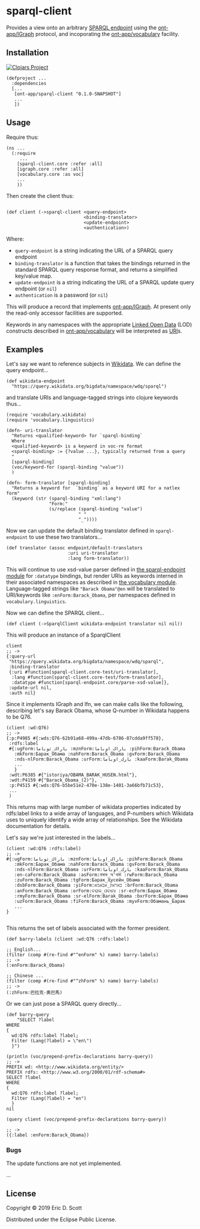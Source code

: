 # sparql-client

Provides a view onto an arbitrary [SPARQL endpoint](https://github.com/ont-app/sparql-endpoint) using the [ont-app/IGraph](https://github.com/ont-app/igraph) protocol, and incoporating the [ont-app/vocabulary](https://github.com/ont-app/vocabulary) facility.

## Installation

[![Clojars Project](https://img.shields.io/clojars/v/sparql-client.svg)](https://clojars.org/sparql-client)

```
(defproject ...
  :dependencies 
  [...
   [ont-app/sparql-client "0.1.0-SNAPSHOT"]
   ...
   ])
```

## Usage

Require thus:
```
(ns ...
  (:require 
     ...
    [sparql-client.core :refer :all]
    [igraph.core :refer :all]
    [vocabulary.core :as voc]
    ...
    ))
```

Then create the client thus:
```
    
(def client (->sparql-client <query-endpoint> 
                             <binding-translator> 
                             <update-endpoint> 
                             <authentication>)
```

Where:
* `query-endpoint` is a string indicating the URL of a SPARQL query endpoint
* `binding-translator` is a function that takes the bindings returned in the standard SPARQL query response format, and returns a simplified key/value map.
* `update-endpoint` is a string indicating the URL of a SPARQL update query endpoint (or `nil`)
* `authentication` is a password (or `nil`)

This will produce a record that implements [ont-app/IGraph](https://github.com/ont-app/igraph). At present only the read-only accessor facilities are supported.

Keywords in any namespaces with the appropriate [Linked Open Data](https://en.wikipedia.org/wiki/Linked_data) (LOD) constructs described in [ont-app/vocabulary](https://github.com/ont-app/vocabulary) will be interpreted as [URI](https://en.wikipedia.org/wiki/Uniform_Resource_Identifier)s.


## Examples
    
    
Let's say we want to reference subjects in [Wikidata](https://www.wikidata.org/wiki/Wikidata:Main_Page). We can define the query endpoint...

```
(def wikidata-endpoint
  "https://query.wikidata.org/bigdata/namespace/wdq/sparql")
```

and translate URIs and language-tagged strings into clojure keywords thus...
```
(require 'vocabulary.wikidata)
(require 'vocabulary.linguistics)

(defn- uri-translator
  "Returns <qualified-keyword> for `sparql-binding`
  Where
  <qualified-keyword> is a keyword in voc-re format
  <sparql-binding> := {?value ...}, typically returned from a query
  "
  [sparql-binding]
  (voc/keyword-for (sparql-binding "value"))
  )

(defn- form-translator [sparql-binding]
  "Returns a keyword for  `binding` as a keyword URI for a natlex form"
  (keyword (str (sparql-binding "xml:lang")
                "Form:"
                (s/replace (sparql-binding "value")
                           " "
                           "_"))))

```

Now we can update the default binding translator defined in `sparql-endpoint` to use these two translators...

```
(def translator (assoc endpoint/default-translators
                       :uri uri-translator
                       :lang form-translator))
```

    
This will continue to use xsd-value parser defined in [the sparql-endpoint module](https://github.com/ont-app/sparql-endpoint) for `:datatype` bindings, but render URIs as keywords interned in their associated namespaces as described in [the vocabulary module](https://github.com/ont-app/vocabulary). Language-tagged strings like `"Barack Obama"@en` will be translated to URI/keywords like `:enForm:Barack_Obama`, per namespaces defined in `vocabulary.linguistics`.

Now we can define the SPARQL client...

```
(def client (->SparqlClient wikidata-endpoint translator nil nil))
```

This will produce an instance of a SparqlClient

```
client
;; -> 
{:query-url
 "https://query.wikidata.org/bigdata/namespace/wdq/sparql",
 :binding-translator
 {:uri #function[sparql-client.core-test/uri-translator],
  :lang #function[sparql-client.core-test/form-translator],
  :datatype #function[sparql-endpoint.core/parse-xsd-value]},
 :update-url nil,
 :auth nil}

```

Since it implements IGraph and Ifn, we can make calls like the following, describing let's say Barack Obama, whose Q-number in Wikidata happens to be Q76.

```
(client :wd:Q76) 
;; -> 
{:p:P4985 #{:wds:Q76-62b91a68-499a-47db-6786-87cdda9ff578},
 :rdfs:label
 #{:ugForm:باراك_ئوباما :mznForm:باراک_اوباما :pihForm:Barack_Obama
   :mkForm:Барак_Обама :nahForm:Barack_Obama :gvForm:Barack_Obama
   :nds-nlForm:Barack_Obama :urForm:بارک_اوباما :kaaForm:Barak_Obama
   ...
   }
 :wdt:P6385 #{"istoriya/OBAMA_BARAK_HUSEN.html"},
 :wdt:P4159 #{"Barack_Obama_(2)"},
 :p:P4515 #{:wds:Q76-b5be51e2-470e-138e-1401-3a66bfb71c53},
 ...
 )
```
This returns map with large number of wikidata properties indicated by rdfs:label links to a wide array of languages, and P-numbers which Wikidata uses to uniquely identify a wide array of relationships. See the Wikidata documentation for details.

Let's say we're just interested in the labels...

```
(client :wd:Q76 :rdfs:label)
;; ->
#{:ugForm:باراك_ئوباما :mznForm:باراک_اوباما :pihForm:Barack_Obama
   :mkForm:Барак_Обама :nahForm:Barack_Obama :gvForm:Barack_Obama
   :nds-nlForm:Barack_Obama :urForm:بارک_اوباما :kaaForm:Barak_Obama
   :en-caForm:Barack_Obama :asForm:বাৰাক_অ'বামা :rwForm:Barack_Obama
   :zuForm:Barack_Obama :tgForm:Барак_Ҳусейн_Обама
   :dsbForm:Barack_Obama :yiForm:באראק_אבאמא :brForm:Barack_Obama
   :anForm:Barack_Obama :orForm:ବରାକ_ଓବାମା :sr-ecForm:Барак_Обама
   :rmyForm:Barack_Obama :sr-elForm:Barak_Obama :bxrForm:Барак_Обама
   :uzForm:Barack_Obama :fiForm:Barack_Obama :myvForm:Обамань_Барак
   ...
}


```
This returns the set of labels associated with the former president.

```
(def barry-labels (client :wd:Q76 :rdfs:label)

;; English...
(filter (comp #(re-find #"^enForm" %) name) barry-labels)
;; ->
(:enForm:Barack_Obama)

;; Chinese ...
(filter (comp #(re-find #"^zhForm" %) name) barry-labels)
;; ->
(:zhForm:巴拉克·奧巴馬)

```

Or we can just pose a SPARQL query directly...

```
(def barry-query
    "SELECT ?label
WHERE
{
  wd:Q76 rdfs:label ?label; 
  Filter (Lang(?label) = \"en\")
  }")

(println (voc/prepend-prefix-declarations barry-query))
;; ->
PREFIX wd: <http://www.wikidata.org/entity/>
PREFIX rdfs: <http://www.w3.org/2000/01/rdf-schema#>
SELECT ?label
WHERE
{
  wd:Q76 rdfs:label ?label; 
  Filter (Lang(?label) = "en")
  }
nil

(query client (voc/prepend-prefix-declarations barry-query))

;; ->
({:label :enForm:Barack_Obama})

```

### Bugs

The update functions are not yet implemented.

...



## License

Copyright © 2019 Eric D. Scott

Distributed under the Eclipse Public License.
